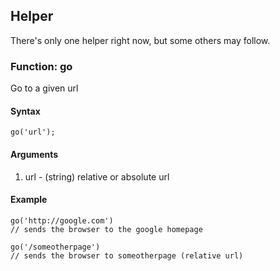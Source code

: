 ## Helper

There's only one helper right now, but some others may follow.


### Function: go

Go to a given url

#### Syntax    

    go('url');

#### Arguments

1. url - (string) relative or absolute url

#### Example
    
    go('http://google.com')
    // sends the browser to the google homepage

    go('/someotherpage')
    // sends the browser to someotherpage (relative url)

